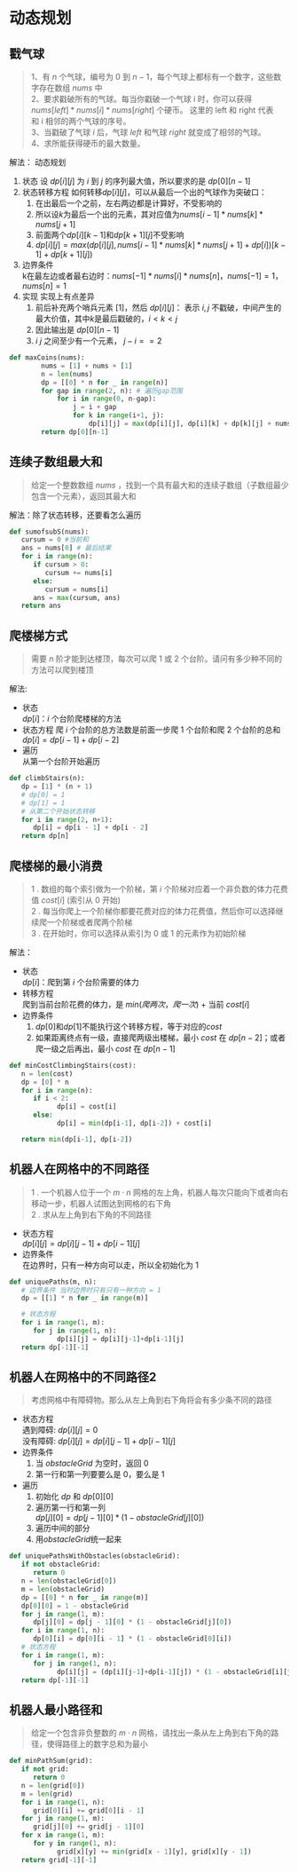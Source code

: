 # 动态规划

## 戳气球

> 1、有 $n$ 个气球，编号为 $0$ 到 $n-1$，每个气球上都标有一个数字，这些数字存在数组 $nums$ 中  
> 2、要求戳破所有的气球。每当你戳破一个气球 i 时，你可以获得 $nums[left] * nums[i] * nums[right]$ 个硬币。 这里的 left 和 right 代表和 i 相邻的两个气球的序号。  
> 3、当戳破了气球 $i$ 后，气球 $left$ 和气球 $right$ 就变成了相邻的气球。  
> 4、求所能获得硬币的最大数量。

解法： 动态规划

1. 状态
设 $dp[i][j]$ 为 $i$ 到 $j$ 的序列最大值，所以要求的是 $dp[0][n-1]$
2. 状态转移方程
如何转移$dp[i][j]$，可以从最后一个出的气球作为突破口：
   1. 在出最后一个之前，左右两边都是计算好，不受影响的
   2. 所以设$k$为最后一个出的元素，其对应值为$nums[i-1] * nums[k] * nums[j+1]$
   3. 前面两个$dp[i][k-1]$和$dp[k+1][j]$不受影响
   4. $dp[i][j] = max(dp[i][j], nums[i-1] * nums[k] * nums[j+1] + dp[i])[k-1] + dp[k+1][j])$
3. 边界条件  
k在最左边或者最右边时：$nums[-1] * nums[i] * nums[n]$，$nums[-1] = 1$，$nums[n] = 1$
4. 实现 实现上有点差异  
   1. 前后补充两个哨兵元素 [1]，然后 $dp[i][j]$： 表示 $i,j$ 不戳破，中间产生的最大价值，其中$k$是最后戳破的，$i < k < j$
   2. 因此输出是 $dp[0][n-1]$
   3. $i ~ j$ 之间至少有一个元素， $j - i == 2$

```python
def maxCoins(nums):
        nums = [1] + nums + [1]
        n = len(nums)
        dp = [[0] * n for _ in range(n)]
        for gap in range(2, n): # 遍历gap范围
            for i in range(0, n-gap):
                j = i + gap
                for k in range(i+1, j):
                    dp[i][j] = max(dp[i][j], dp[i][k] + dp[k][j] + nums[i] * nums[k] * nums[j])
        return dp[0][n-1]
```

## 连续子数组最大和

> 给定一个整数数组 $nums$ ，找到一个具有最大和的连续子数组（子数组最少包含一个元素），返回其最大和

解法：除了状态转移，还要看怎么遍历

```python
def sumofsubS(nums):
   cursum = 0 #当前和
   ans = nums[0] # 最后结果
   for i in range(n):
      if cursum > 0:
         cursum += nums[i]
      else:
         cursum = nums[i]
      ans = max(cursum, ans)
   return ans
```

## 爬楼梯方式

> 需要 $n$ 阶才能到达楼顶，每次可以爬 $1$ 或 $2$ 个台阶。请问有多少种不同的方法可以爬到楼顶

解法:

- 状态  
$dp[i]$：$i$ 个台阶爬楼梯的方法
- 状态方程
爬 $i$ 个台阶的总方法数是前面一步爬 $1$ 个台阶和爬 $2$ 个台阶的总和
$dp[i] = dp[i - 1] + dp[i - 2]$
- 遍历  
从第一个台阶开始遍历

```python
def climbStairs(n):
   dp = [1] * (n + 1)
   # dp[0] = 1
   # dp[1] = 1
   # 从第二个开始状态转移
   for i in range(2, n+1):
      dp[i] = dp[i - 1] + dp[i - 2]
   return dp[n]
```

## 爬楼梯的最小消费

>1 . 数组的每个索引做为一个阶梯，第 $i$ 个阶梯对应着一个非负数的体力花费值 $cost[i]$ (索引从 $0$ 开始)  
>2 . 每当你爬上一个阶梯你都要花费对应的体力花费值，然后你可以选择继续爬一个阶梯或者爬两个阶梯  
>3 . 在开始时，你可以选择从索引为 $0$ 或 $1$ 的元素作为初始阶梯

解法：

- 状态  
$dp[i]$：爬到第 $i$ 个台阶需要的体力
- 转移方程  
爬到当前台阶花费的体力，是 $min(爬两次，爬一次)$ + 当前 $cost[i]$
- 边界条件
   1. $dp[0]$和$dp[1]$不能执行这个转移方程，等于对应的$cost$
   2. 如果距离终点有一级，直接爬两级出楼梯，最小 $cost$ 在 $dp[n-2]$；或者爬一级之后再出，最小 $cost$ 在 $dp[n-1]$

```python
def minCostClimbingStairs(cost):
   n = len(cost)
   dp = [0] * n
   for i in range(n):
      if i < 2:
            dp[i] = cost[i]
      else:
            dp[i] = min(dp[i-1], dp[i-2]) + cost[i]

   return min(dp[i-1], dp[i-2])
```

## 机器人在网格中的不同路径

> 1 . 一个机器人位于一个 $m \cdot n$ 网格的左上角，机器人每次只能向下或者向右移动一步，机器人试图达到网格的右下角  
> 2 . 求从左上角到右下角的不同路径

- 状态方程  
$dp[i][j] = dp[i][j-1]+dp[i-1][j]$
- 边界条件  
在边界时，只有一种方向可以走，所以全初始化为 $1$  

```python
def uniquePaths(m, n):
   # 边界条件 当时边界时只有只有一种方向 = 1
   dp = [[1] * n for _ in range(m)]

   # 状态方程
   for i in range(1, m):
      for j in range(1, n):
            dp[i][j] = dp[i][j-1]+dp[i-1][j]
   return dp[-1][-1]
```

## 机器人在网格中的不同路径2

> 考虑网格中有障碍物。那么从左上角到右下角将会有多少条不同的路径

- 状态方程  
遇到障碍: $dp[i][j] = 0$  
没有障碍: $dp[i][j] = dp[i][j-1]+dp[i-1][j]$
- 边界条件
   1. 当 $obstacleGrid$ 为空时，返回 $0$
   2. 第一行和第一列要要么是 $0$，要么是 $1$
- 遍历
   1. 初始化 $dp$ 和 $dp[0][0]$
   2. 遍历第一行和第一列  
     $dp[j][0] = dp[j - 1][0] * (1 - obstacleGrid[j][0])$
   3. 遍历中间的部分
   4. 用$obstacleGrid$统一起来

```python
def uniquePathsWithObstacles(obstacleGrid):
   if not obstacleGrid:
      return 0
   n = len(obstacleGrid[0])
   m = len(obstacleGrid)
   dp = [[0] * n for _ in range(m)]
   dp[0][0] = 1 - obstacleGrid
   for j in range(1, m):
      dp[j][0] = dp[j - 1][0] * (1 - obstacleGrid[j][0])
   for i in range(1, n):
      dp[0][i] = dp[0][i - 1] * (1 - obstacleGrid[0][i])
   # 状态方程
   for i in range(1, m):
      for j in range(1, n):
            dp[i][j] = (dp[i][j-1]+dp[i-1][j]) * (1 - obstacleGrid[i][j])
   return dp[-1][-1]
```

## 机器人最小路径和

> 给定一个包含非负整数的 $m \cdot n$ 网格，请找出一条从左上角到右下角的路径，使得路径上的数字总和为最小

```python
def minPathSum(grid):
   if not grid:
      return 0
   n = len(grid[0])
   m = len(grid)
   for i in range(1, n):
      grid[0][i] += grid[0][i - 1]
   for j in range(1, m):
      grid[j][0] += grid[j - 1][0]
   for x in range(1, m):
      for y in range(1, n):
            grid[x][y] += min(grid[x - 1][y], grid[x][y - 1])
   return grid[-1][-1]
```

